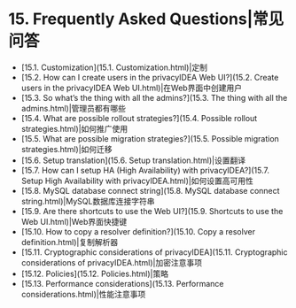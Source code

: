 # 15. Frequently Asked Questions|常见问答

* [15.1. Customization](15.1. Customization.html)|定制
* [15.2. How can I create users in the privacyIDEA Web UI?](15.2. Create users in the privacyIDEA Web UI.html)|在Web界面中创建用户
* [15.3. So what’s the thing with all the admins?](15.3. The thing with all the admins.html)|管理员都有哪些
* [15.4. What are possible rollout strategies?](15.4. Possible rollout strategies.html)|如何推广使用
* [15.5. What are possible migration strategies?](15.5. Possible migration strategies.html)|如何迁移
* [15.6. Setup translation](15.6. Setup translation.html)|设置翻译
* [15.7. How can I setup HA (High Availability) with privacyIDEA?](15.7. Setup High Availability with privacyIDEA.html)|如何设置高可用性
* [15.8. MySQL database connect string](15.8. MySQL database connect string.html)|MySQL数据库连接字符串
* [15.9. Are there shortcuts to use the Web UI?](15.9. Shortcuts to use the Web UI.html)|Web界面快捷键
* [15.10. How to copy a resolver definition?](15.10. Copy a resolver definition.html)|复制解析器
* [15.11. Cryptographic considerations of privacyIDEA](15.11. Cryptographic considerations of privacyIDEA.html)|加密注意事项
* [15.12. Policies](15.12. Policies.html)|策略
* [15.13. Performance considerations](15.13. Performance considerations.html)|性能注意事项